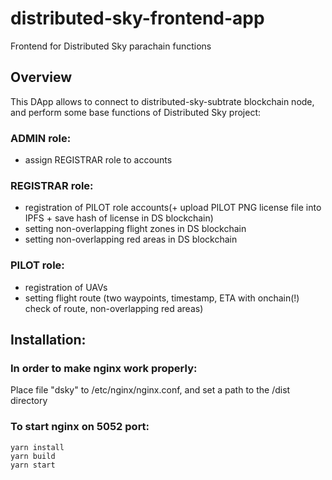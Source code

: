 # distributed-sky-frontend-app
Frontend for Distributed Sky parachain functions

## Overview
This DApp allows to connect to distributed-sky-subtrate blockchain node, and perform some base functions of Distributed Sky project:

### ADMIN role:

- assign REGISTRAR role to accounts

### REGISTRAR role:

- registration of PILOT role accounts(+ upload PILOT PNG license file into IPFS + save hash of license in DS blockchain)
- setting non-overlapping flight zones in DS blockchain
- setting non-overlapping red areas in DS blockchain

### PILOT role:

- registration of UAVs
- setting flight route (two waypoints, timestamp, ETA with onchain(!) check of route, non-overlapping red areas)

## Installation:

### In order to make nginx work properly:

Place file "dsky" to /etc/nginx/nginx.conf, and set a path to the /dist directory

### To start nginx on 5052 port:

```
yarn install
yarn build 
yarn start
```